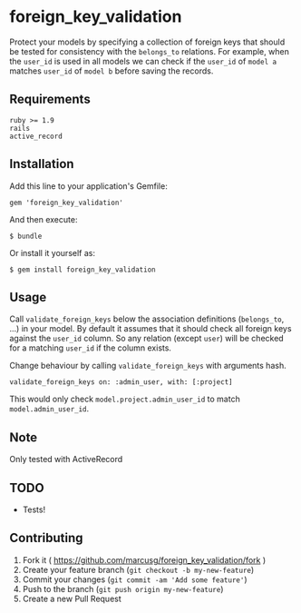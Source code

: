 # foreign_key_validation

Protect your models by specifying a collection of foreign keys that should be tested for consistency with the `belongs_to` relations. For example, when the `user_id` is used in all models we can check if the `user_id` of `model a` matches `user_id` of `model b` before saving the records.

## Requirements
    ruby >= 1.9
    rails
    active_record

## Installation

Add this line to your application's Gemfile:

    gem 'foreign_key_validation'

And then execute:

    $ bundle

Or install it yourself as:

    $ gem install foreign_key_validation

## Usage

Call `validate_foreign_keys` below the association definitions (`belongs_to`, ...) in your model. By default it assumes that it should check all foreign keys against the `user_id` column. So any relation (except `user`) will be checked for a matching `user_id` if the column exists.

Change behaviour by calling `validate_foreign_keys` with arguments hash.

    validate_foreign_keys on: :admin_user, with: [:project]

This would only check `model.project.admin_user_id` to match `model.admin_user_id`.

## Note

Only tested with ActiveRecord

## TODO

- Tests!

## Contributing

1. Fork it ( https://github.com/marcusg/foreign_key_validation/fork )
2. Create your feature branch (`git checkout -b my-new-feature`)
3. Commit your changes (`git commit -am 'Add some feature'`)
4. Push to the branch (`git push origin my-new-feature`)
5. Create a new Pull Request
